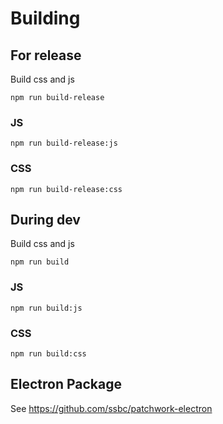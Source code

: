 # Building


## For release

Build css and js

```
npm run build-release
```

### JS

```
npm run build-release:js
```

### CSS


```
npm run build-release:css
```

## During dev

Build css and js

```
npm run build
```

### JS

```
npm run build:js
```

### CSS


```
npm run build:css
```


## Electron Package

See https://github.com/ssbc/patchwork-electron